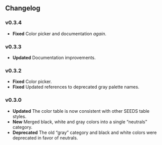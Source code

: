 ## Changelog

### v0.3.4

- **Fixed** Color picker and documentation _again_.

### v0.3.3

- **Updated** Documentation improvements.

### v0.3.2

- **Fixed** Color picker.
- **Fixed** Updated references to deprecated gray palette names.

### v0.3.0

- **Updated** The color table is now consistent with other SEEDS table styles.
- **New** Merged black, white and gray colors into a single “neutrals” category.
- **Deprecated** The old “gray” category and black and white colors were deprecated in favor of neutrals.
